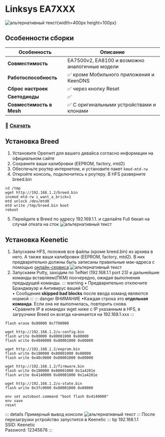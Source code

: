 # Linksys EA7XXX <Badge type="keenetic" text="4.1.7" />

![альтернативный текст](/assets/images/wiki/guides/Linksys/main.png){width=400px height=100px}

## Особенности сборки

| Особенность              | Описание                                       |
|--------------------------|------------------------------------------------|
| **Совместимость**        | EA7500v2, EA8100 и возможно аналогичные модели |
| **Работоспособность**    | ✅ кроме Мобильного приложения и KeenDNS        |
| **Сброс настроек**       | ✅ через кнопку Reset                           |
| **Светодиоды**           | ✅                                              |
| **Совместимость в Mesh** | ✅ С оригинальными устройствами и клонами       |

### 📌 [Скачать](https://vk.cc/czi3aN)
## Установка Breed

1. Установите Openwrt для вашего девайса согласно информации на официальном сайте
2. Сохраните ваши калибровки (EEPROM, factory, mtd2)
3. Обеспечьте роутер интернетом, и установите пакет `kmod-mtd-rw`
4. Откройте консоль, подключитесь к роутеру. В HFS разверните breed.bin 

````shell
cd /tmp
wget http://192.168.1.2/breed.bin
insmod mtd-rw i_want_a_brick=1
mtd unlock /dev/mtd0
mtd write /tmp/breed.bin boot
reboot
````
5. Перейдите в Breed по адресу 192.168.1.1. и сделайте Full бекап на случай отката на сток
   ![альтернативный текст](/assets/images/wiki/guides/Xiaomi/breed.jpg)

## Установка Keenetic
1. Запускаем HFS, положив все файлы (кроме breed.bin) из архива в него. А также ваши калибровки (EEPROM, factory, mtd2). В них предварительно должны быть записаны правильные мак-адреса с помощью [онлайн-сервиса](https://yeezyio.github.io/)
   ![альтернативный текст](/assets/images/wiki/guides/TP-Link-EC330/openhfs.png)
2. Запускаем Putty, заходим по TelNet (192.168.1.1 port 23) и дальнейшие команды вставляем(ПКМ) поочередно, ожидая
   выполнения предыдущей команды.
   ::: warning
   • Предварительно отключите Брандмауэр и Антивирус вашей ОС
   <br/>• Сообщения **skipped bad blocks** после ввода команд являются нормой
   :::
   ::: danger ВНИМАНИЕ
   •Каждая строка это **отдельная команда**. Если она не выполнилась, повторить снова.
   <br/>•Cравните IP в командах wget ниже с IP указанным в HFS, в загрузчике Breed он всегда начинается на
   192.168.1.xxx
   :::

```shell
flash erase 0x80000 0x7f00000

wget http://192.168.1.2/u-config.bin
flash write 0x80000 0x80001000 0x80000
flash write 0x4040000 0x80001000 0x80000

wget http://192.168.1.2/eeprom.bin
flash write 0x100000 0x80001000 0x80000
flash write 0x40c0000 0x80001000 0x80000

wget http://192.168.1.2/firmware.bin
flash write 0x180000 0x80001000 0x1a4201e
flash write 0x4140000 0x80001000 0x1a4201e

wget http://192.168.1.2/u-state.bin
flash write 0x3fc0000 0x80001000 0x80000

env set autoboot.command "boot flash 0x4140000"
env save
reset
```

::: details Примерный вывод консоли
![альтернативный текст](/assets/images/wiki/guides/TP-Link-EC330/breedlog.png)
:::
После перезагрузки устройство запустится в Keenetic
::: tip 192.168.1.1<br/>SSID: Keenetic<br/>Password: 12345678
:::


